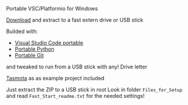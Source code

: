 Portable VSC/Platformio for Windows

[Download](https://github.com/Jason2866/Portable_VSC_PlatformIO/releases/download/1.0/Portable_VSC_PlatformIO.zip) and extract to a fast extern drive or USB stick

Builded with:
- [Visual Studio Code portable](https://github.com/portapps/vscode-portable/releases/download/1.40.1-22/vscode-portable-win64-1.40.1-22-setup.exe)
- [Portable Python](https://sourceforge.net/projects/portable-python/files/Portable%20Python%202.7/Portable%20Python-2.7.17.exe)
- [Portable Git](https://github.com/sheabunge/GitPortable/releases/download/v2.21.0-devtest.1/GitPortable_2.21.0_Development_Test_1_online.paf.exe)

and tweaked to run from a USB stick with any! Drive letter

[Tasmota](https://github.com/arendst/Tasmota) as as example project included

Just extract the ZIP to a USB stick in root
Look in folder ``Files_for_Setup`` and read ``Fast_Start_readme.txt`` for the needed settings!

